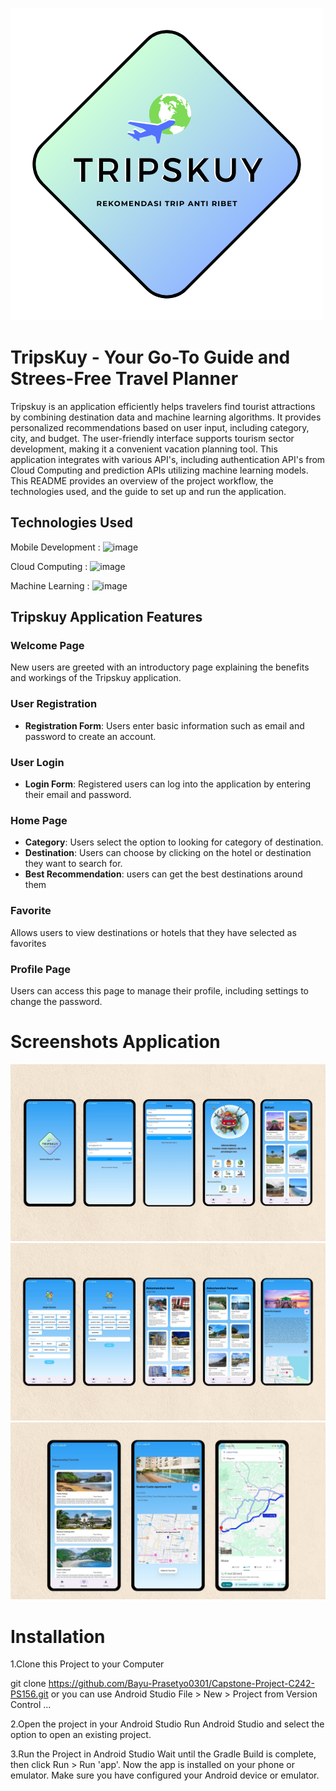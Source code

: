 ![Logo](https://raw.githubusercontent.com/Bayu-Prasetyo0301/Capstone-Project-C242-PS156/main/MD_Capstone/images/Logo.png)

# TripsKuy - Your Go-To Guide and Strees-Free Travel Planner 
Tripskuy is an application efficiently helps travelers find tourist attractions by combining destination data and machine learning algorithms. It provides personalized recommendations based on user input, including category, city, and budget. The user-friendly interface supports tourism sector development, making it a convenient vacation planning tool. This application integrates with various API's, including authentication API's from Cloud Computing and prediction APIs utilizing machine learning models. This README provides an overview of the project workflow, the technologies used, and the guide to set up and run the application.

## Technologies Used
Mobile Development : ![image](https://github.com/user-attachments/assets/7a600c96-8c28-4ddc-9da9-2af9f507e1d1)

Cloud Computing : ![image](https://github.com/user-attachments/assets/c76efd71-240a-450f-82df-8f02787ae750)

Machine Learning : ![image](https://github.com/user-attachments/assets/b606fb04-3495-41b7-9df4-aebbee55a99c)

## Tripskuy Application Features

### Welcome Page
New users are greeted with an introductory page explaining the benefits and workings of the Tripskuy application.

### User Registration
- **Registration Form**: Users enter basic information such as email and password to create an account.

### User Login
- **Login Form**: Registered users can log into the application by entering their email and password.

### Home Page
- **Category**: Users select the option to looking for category of destination.
- **Destination**: Users can choose by clicking on the hotel or destination they want to search for.
- **Best Recommendation**: users can get the best destinations around them

### Favorite
Allows users to view destinations or hotels that they have selected as favorites

### Profile Page
Users can access this page to manage their profile, including settings to change the password.

# Screenshots Application
![Page 1](https://raw.githubusercontent.com/Bayu-Prasetyo0301/Capstone-Project-C242-PS156/main/MD_Capstone/images/Page%201.png)
![Page 2](https://raw.githubusercontent.com/Bayu-Prasetyo0301/Capstone-Project-C242-PS156/main/MD_Capstone/images/Page%202.png)
![Page 3](https://raw.githubusercontent.com/Bayu-Prasetyo0301/Capstone-Project-C242-PS156/main/MD_Capstone/images/Page%203.png)


# Installation
1.Clone this Project to your Computer

git clone https://github.com/Bayu-Prasetyo0301/Capstone-Project-C242-PS156.git
or you can use Android Studio File > New > Project from Version Control ...

2.Open the project in your Android Studio Run Android Studio and select the option to open an existing project.

3.Run the Project in Android Studio Wait until the Gradle Build is complete, then click Run > Run 'app'. Now the app is installed on your phone or emulator. Make sure you have configured your Android device or emulator.


